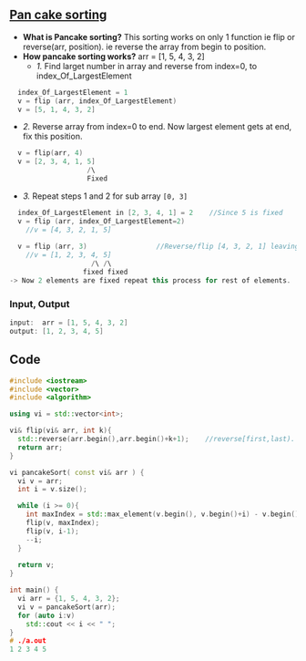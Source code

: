 ## [Pan cake sorting](https://www.pramp.com/challenge/3QnxW6xoPLTNl5jX5LM1)
- **What is Pancake sorting?** This sorting works on only 1 function ie flip or reverse(arr, position). ie reverse the array from begin to position.
- **How pancake sorting works?** arr = [1, 5, 4, 3, 2]
  - *1.* Find larget number in array and reverse from index=0, to index_Of_LargestElement
```c++
  index_Of_LargestElement = 1
  v = flip (arr, index_Of_LargestElement)
  v = [5, 1, 4, 3, 2]
```
  - *2.* Reverse array from index=0 to end. Now largest element gets at end, fix this position.
```c++
  v = flip(arr, 4)
  v = [2, 3, 4, 1, 5]
                   /\
                   Fixed
```
 - *3.* Repeat steps 1 and 2 for sub array `[0, 3]`
```c++
  index_Of_LargestElement in [2, 3, 4, 1] = 2    //Since 5 is fixed
  v = flip (arr, index_Of_LargestElement=2)
    //v = [4, 3, 2, 1, 5]
    
  v = flip (arr, 3)                 //Reverse/flip [4, 3, 2, 1] leaving fixed element=5.
    //v = [1, 2, 3, 4, 5]  
                    /\ /\
                  fixed fixed
-> Now 2 elements are fixed repeat this process for rest of elements.                  
```

### Input, Output
```c++
input:  arr = [1, 5, 4, 3, 2]
output: [1, 2, 3, 4, 5]
```

## Code
```c++
#include <iostream>
#include <vector>
#include <algorithm>

using vi = std::vector<int>;

vi& flip(vi& arr, int k){
  std::reverse(arr.begin(),arr.begin()+k+1);    //reverse[first,last).  Reverses from first to last(excluding last)
  return arr;
}

vi pancakeSort( const vi& arr ) {
  vi v = arr;
  int i = v.size();

  while (i >= 0){
    int maxIndex = std::max_element(v.begin(), v.begin()+i) - v.begin();  //Find index of Max element in array
    flip(v, maxIndex);
    flip(v, i-1);
    --i;
  }
  
  return v;
}

int main() {
  vi arr = {1, 5, 4, 3, 2};
  vi v = pancakeSort(arr);
  for (auto i:v)
    std::cout << i << " ";
}
# ./a.out
1 2 3 4 5
```
